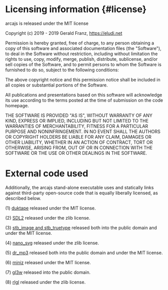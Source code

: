 # Licensing information {#license}

arcajs is released under the MIT license

Copyright (c) 2019 - 2019 Gerald Franz, https://eludi.net

Permission is hereby granted, free of charge, to any person obtaining a copy of
this software and associated documentation files (the "Software"), to deal in
the Software without restriction, including without limitation the rights to
use, copy, modify, merge, publish, distribute, sublicense, and/or sell copies of
the Software, and to permit persons to whom the Software is furnished to do so,
subject to the following conditions:

The above copyright notice and this permission notice shall be included in all
copies or substantial portions of the Software.

All publications and presentations based on this software will acknowledge its
use according to the terms posted at the time of submission on the code
homepage.

THE SOFTWARE IS PROVIDED "AS IS", WITHOUT WARRANTY OF ANY KIND, EXPRESS OR
IMPLIED, INCLUDING BUT NOT LIMITED TO THE WARRANTIES OF MERCHANTABILITY, FITNESS
FOR A PARTICULAR PURPOSE AND NONINFRINGEMENT. IN NO EVENT SHALL THE AUTHORS OR
COPYRIGHT HOLDERS BE LIABLE FOR ANY CLAIM, DAMAGES OR OTHER LIABILITY, WHETHER
IN AN ACTION OF CONTRACT, TORT OR OTHERWISE, ARISING FROM, OUT OF OR IN
CONNECTION WITH THE SOFTWARE OR THE USE OR OTHER DEALINGS IN THE SOFTWARE.

# External code used

Additionally, the arcajs stand-alone executable uses and statically links
against third-party open-source code that is equally liberally licensed, as
described below.

(1) [duktape](https://duktape.org) released under the MIT license.

(2) [SDL2](https://libsdl.org/) released under the zlib license.

(3) [stb\_image and stb\_truetype](https://github.com/nothings/stb) released
    both into the public domain and under the MIT license.

(4) [nano\_svg](https://github.com/memononen/nanosvg) released under the zlib
    license.

(5) [dr\_mp3](https://github.com/mackron/dr_libs/blob/master/dr_mp3.h) released
    both into the public domain and under the MIT license.

(6) [miniz](https://github.com/richgel999/miniz) released under the MIT license.

(7) [gl3w](https://github.com/skaslev/gl3w) released into the public domain.

(8) [rlgl](https://github.com/raysan5/raylib) released under the zlib license.
